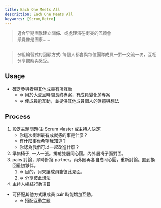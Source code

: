 ```yaml
---
title: Each One Meets All
description: Each One Meets All
keywords: [Scrum,Retro]
---
```


> 適合早期團隊建立關係、或處理潛在衝突的回顧會  
> 感覺像是團康......   

## 
> 分組輪替式的回顧方式: 每個人都會與每位團隊成員一對一交流一次，互相分享觀察與感受。


## Usage
* 確定參與者與其他成員有所互動
    * => 用於大型且時間長的專案，有成員變化的專案
    * => 使成員能互動，並提供其他成員個人的回饋與想法

## Process
1. 設定主題問題(由 Scrum Master 或主持人決定)
    * 你這次衝刺最有成就感的事是什麼？
    * 有什麼事你希望我知道？
    * 你認為我們可以一起改進什麼？ 
1. 準備椅子, 一人一張。排成雙層同心圓。內外層椅子面對面。
1. pairs 討論，順時針換 partner。內外圈再各自成同心圓，重新討論。直到換回最初夥伴。
    1. => 目的，用來讓成員能彼此見面。
    1. => 分享彼此想法
1. 主持人總結行動項目

* 可搭配其他方式讓成員 pair 時能增加互動。
    * => 搭配互動主題